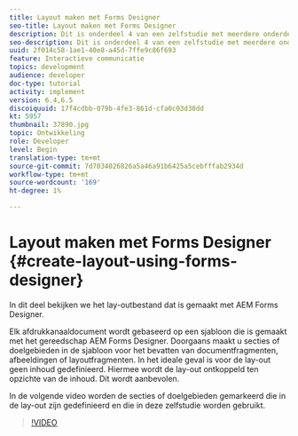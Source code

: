 ```yaml
---
title: Layout maken met Forms Designer
seo-title: Layout maken met Forms Designer
description: Dit is onderdeel 4 van een zelfstudie met meerdere onderdelen voor het maken van uw eerste interactieve communicatiedocument voor het afdrukkanaal. In dit onderdeel bekijken we het lay-outbestand dat is gemaakt met AEM Forms Designer.
seo-description: Dit is onderdeel 4 van een zelfstudie met meerdere onderdelen voor het maken van uw eerste interactieve communicatiedocument voor het afdrukkanaal. In dit onderdeel bekijken we het lay-outbestand dat is gemaakt met AEM Forms Designer.
uuid: 2f014c58-1ae1-40e8-a45d-7ffe9c86f693
feature: Interactieve communicatie
topics: development
audience: developer
doc-type: tutorial
activity: implement
version: 6.4,6.5
discoiquuid: 17f4cdbb-079b-4fe3-861d-cfa0c03d30dd
kt: 5957
thumbnail: 37890.jpg
topic: Ontwikkeling
role: Developer
level: Begin
translation-type: tm+mt
source-git-commit: 7d7034026826a5a46a91b6425a5cebfffab2934d
workflow-type: tm+mt
source-wordcount: '169'
ht-degree: 1%

---
```



# Layout maken met Forms Designer {#create-layout-using-forms-designer}

In dit deel bekijken we het lay-outbestand dat is gemaakt met AEM Forms Designer.

Elk afdrukkanaaldocument wordt gebaseerd op een sjabloon die is gemaakt met het gereedschap AEM Forms Designer. Doorgaans maakt u secties of doelgebieden in de sjabloon voor het bevatten van documentfragmenten, afbeeldingen of layoutfragmenten. In het ideale geval is voor de lay-out geen inhoud gedefinieerd. Hiermee wordt de lay-out ontkoppeld ten opzichte van de inhoud. Dit wordt aanbevolen.

In de volgende video worden de secties of doelgebieden gemarkeerd die in de lay-out zijn gedefinieerd en die in deze zelfstudie worden gebruikt.

>[!VIDEO](https://video.tv.adobe.com/v/37890/?quality=9)



